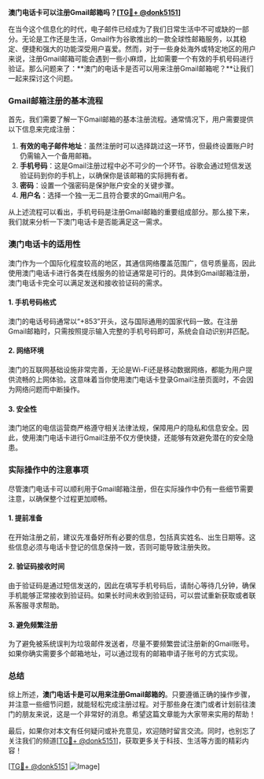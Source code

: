 **澳门电话卡可以注册Gmail邮箱吗？[[TG💪+ @donk5151](https://t.me/s/donk5151)]**

在当今这个信息化的时代，电子邮件已经成为了我们日常生活中不可或缺的一部分。无论是工作还是生活，Gmail作为谷歌推出的一款全球性邮箱服务，以其稳定、便捷和强大的功能深受用户喜爱。然而，对于一些身处海外或特定地区的用户来说，注册Gmail邮箱可能会遇到一些小麻烦，比如需要一个有效的手机号码进行验证。那么问题来了：**澳门的电话卡是否可以用来注册Gmail邮箱呢？**让我们一起来探讨这个问题。

### Gmail邮箱注册的基本流程

首先，我们需要了解一下Gmail邮箱的基本注册流程。通常情况下，用户需要提供以下信息来完成注册：

1. **有效的电子邮件地址**：虽然注册时可以选择跳过这一环节，但最终设置账户时仍需输入一个备用邮箱。
2. **手机号码**：这是Gmail注册过程中必不可少的一个环节。谷歌会通过短信发送验证码到你的手机上，以确保你是该邮箱的实际拥有者。
3. **密码**：设置一个强密码是保护账户安全的关键步骤。
4. **用户名**：选择一个独一无二且符合要求的Gmail用户名。

从上述流程可以看出，手机号码是注册Gmail邮箱的重要组成部分。那么接下来，我们就来分析一下澳门电话卡是否能满足这一需求。

### 澳门电话卡的适用性

澳门作为一个国际化程度较高的地区，其通信网络覆盖范围广，信号质量高，因此使用澳门电话卡进行各类在线服务的验证通常是可行的。具体到Gmail邮箱注册，澳门电话卡完全可以满足发送和接收验证码的需求。

#### 1. 手机号码格式
澳门的电话号码通常以“+853”开头，这与国际通用的国家代码一致。在注册Gmail邮箱时，只需按照提示输入完整的手机号码即可，系统会自动识别并匹配。

#### 2. 网络环境
澳门的互联网基础设施非常完善，无论是Wi-Fi还是移动数据网络，都能为用户提供流畅的上网体验。这意味着当你使用澳门电话卡登录Gmail注册页面时，不会因为网络问题而中断操作。

#### 3. 安全性
澳门地区的电信运营商严格遵守相关法律法规，保障用户的隐私和信息安全。因此，使用澳门电话卡进行Gmail注册不仅方便快捷，还能够有效避免潜在的安全隐患。

### 实际操作中的注意事项

尽管澳门电话卡可以顺利用于Gmail邮箱注册，但在实际操作中仍有一些细节需要注意，以确保整个过程更加顺畅。

#### 1. 提前准备
在开始注册之前，建议先准备好所有必要的信息，包括真实姓名、出生日期等。这些信息必须与电话卡登记的信息保持一致，否则可能导致注册失败。

#### 2. 验证码接收时间
由于验证码是通过短信发送的，因此在填写手机号码后，请耐心等待几分钟，确保手机能够正常接收到验证码。如果长时间未收到验证码，可以尝试重新获取或者联系客服寻求帮助。

#### 3. 避免频繁注册
为了避免被系统误判为垃圾邮件发送者，尽量不要频繁尝试注册新的Gmail账号。如果你确实需要多个邮箱地址，可以通过现有的邮箱申请子账号的方式实现。

### 总结

综上所述，**澳门电话卡是可以用来注册Gmail邮箱的**。只要遵循正确的操作步骤，并注意一些细节问题，就能轻松完成注册过程。对于那些身在澳门或者计划前往澳门的朋友来说，这是一个非常好的消息。希望这篇文章能为大家带来实用的帮助！

最后，如果你对本文有任何疑问或补充意见，欢迎随时留言交流。同时，也别忘了关注我们的频道[[TG💪+ @donk5151](https://t.me/s/donk5151)]，获取更多关于科技、生活等方面的精彩内容！

[[TG💪+ @donk5151](https://t.me/s/donk5151) ![Image](https://i.postimg.cc/rwNCRYN7/Snipaste-2025-04-30-17-27-05.png)]